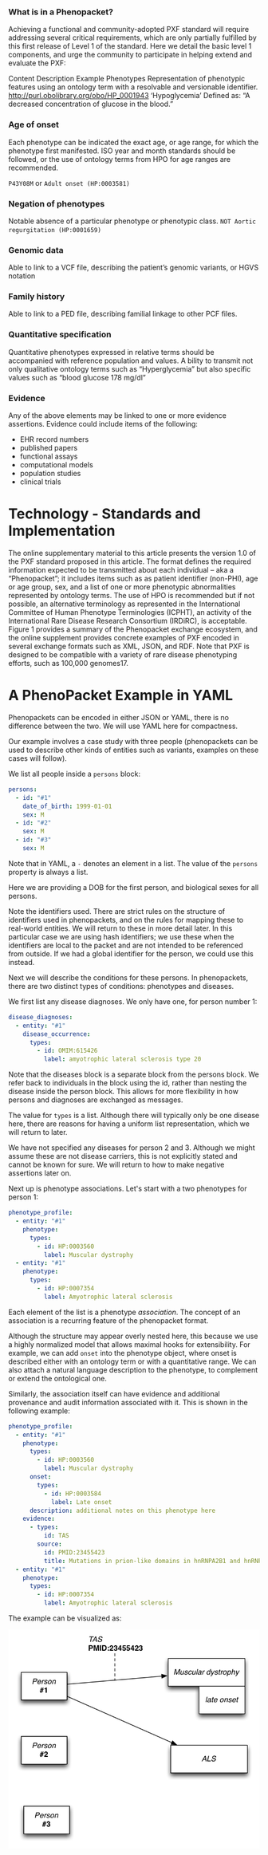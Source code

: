 ### What is in a Phenopacket?

Achieving a functional and community-adopted PXF standard will require addressing several critical requirements, which are only partially fulfilled by this first release of Level 1 of the standard. Here we detail the basic level 1 components, and urge the community to participate in helping extend and evaluate the PXF:

Content	Description	Example
Phenotypes	Representation of phenotypic features using an ontology term with a resolvable and versionable identifier.	http://purl.obolibrary.org/obo/HP_0001943
‘Hypoglycemia’ Defined as: “A decreased concentration of glucose in the blood.”

### Age of onset
Each phenotype can be indicated the exact age, or age range, for which the phenotype first manifested. ISO year and month standards should be followed, or the use of ontology terms from HPO for age ranges are recommended.

 `P43Y08M`
 or
 `Adult onset (HP:0003581)`

### Negation of phenotypes

Notable absence of a particular phenotype or phenotypic class.
 `NOT Aortic regurgitation (HP:0001659)`

### Genomic data
Able to link to a VCF file, describing the patient’s genomic variants, or HGVS notation

### Family history
Able to link to a PED file, describing familial linkage to other PCF files.

### Quantitative specification
Quantitative phenotypes expressed in relative terms should be accompanied with reference population and values.	A
bility to transmit not only qualitative ontology terms such as “Hyperglycemia” but also specific values such as “blood glucose 178 mg/dl”

### Evidence
Any of the above elements may be linked to one or more evidence assertions.
Evidence could include items of the following:
* EHR record numbers
* published papers
* functional assays
* computational models
* population studies
* clinical trials


# Technology - Standards and Implementation

The online supplementary material to this article presents the version 1.0 of the PXF standard proposed in this article. The format defines the required information expected to be transmitted about each individual – aka a  “Phenopacket”; it includes items such as as patient identifier (non-PHI), age or age group, sex, and a list of one or more phenotypic abnormalities represented by ontology terms. The use of HPO is recommended but if not possible, an alternative terminology as represented in the International Committee of Human Phenotype Terminologies (ICPHT), an activity of the International Rare Disease Research Consortium (IRDiRC), is acceptable. Figure 1 provides a summary of the Phenopacket exchange ecosystem, and the online supplement provides concrete examples of PXF encoded in several exchange formats such as XML, JSON, and RDF. Note that PXF is designed to be compatible with a variety of rare disease phenotyping efforts, such as 100,000 genomes17.


# A PhenoPacket Example in YAML

Phenopackets can be encoded in either JSON or YAML, there is no
difference between the two. We will use YAML here for compactness.

Our example involves a case study with three people (phenopackets can
be used to describe other kinds of entities such as variants, examples
on these cases will follow).

We list all people inside a `persons` block:

```yaml
persons:
  - id: "#1"
    date_of_birth: 1999-01-01
    sex: M
  - id: "#2"
    sex: M
  - id: "#3"
    sex: M
```

Note that in YAML, a `-` denotes an element in a list. The value of the `persons`
property is always a list.

Here we are providing a DOB for the first person, and biological sexes
for all persons.

Note the identifiers used. There are strict rules on the structure of
identifiers used in phenopackets, and on the rules for mapping these
to real-world entities. We will return to these in more detail
later. In this particular case we are using hash identifiers; we use
these when the identifiers are local to the packet and are not
intended to be referenced from outside. If we had a global identifier
for the person, we could use this instead.

Next we will describe the conditions for these persons. In
phenopackets, there are two distinct types of conditions: phenotypes
and diseases.

We first list any disease diagnoses. We only have one, for person
number 1:

```yaml
disease_diagnoses:
  - entity: "#1"
    disease_occurrence:
      types:
        - id: OMIM:615426
          label: amyotrophic lateral sclerosis type 20
```

Note that the diseases block is a separate block from the persons
block. We refer back to individuals in the block using the id, rather
than nesting the disease inside the person block. This allows for more
flexibility in how persons and diagnoses are exchanged as messages.

The value for `types` is a list. Although there will
typically only be one disease here, there are reasons for having a
uniform list representation, which we will return to later.

We have not specified any diseases for person 2 and 3. Although we
might assume these are not disease carriers, this is not explicitly
stated and cannot be known for sure. We will return to how to make
negative assertions later on.

Next up is phenotype associations. Let's start with a two phenotypes
for person 1:

```yaml
phenotype_profile:
  - entity: "#1"
    phenotype:
      types:
        - id: HP:0003560
          label: Muscular dystrophy
  - entity: "#1"
    phenotype:
      types:
        - id: HP:0007354
          label: Amyotrophic lateral sclerosis
```

Each element of the list is a phenotype *association*. The concept of
an association is a recurring feature of the phenopacket format.

Although the structure may appear overly nested here, this because we
use a highly normalized model that allows maximal hooks for
extensibility. For example, we can add `onset` into the phenotype
object, where onset is described either with an ontology term or with
a quantitative range. We can also attach a natural language
description to the phenotype, to complement or extend the ontological
one.

Similarly, the association itself can have evidence and additional
provenance and audit information associated with it. This is shown in
the following example:

```yaml
phenotype_profile:
  - entity: "#1"
    phenotype:
      types:
        - id: HP:0003560
          label: Muscular dystrophy
      onset:
        types:
          - id: HP:0003584
            label: Late onset
      description: additional notes on this phenotype here
    evidence:
      - types:
          id: TAS
        source:
          id: PMID:23455423
          title: Mutations in prion-like domains in hnRNPA2B1 and hnRNPA1 cause multisystem proteinopathy and ALS
  - entity: "#1"
    phenotype:
      types:
        - id: HP:0007354
          label: Amyotrophic lateral sclerosis
```

The example can be visualized as:

![](./person-example.png)
